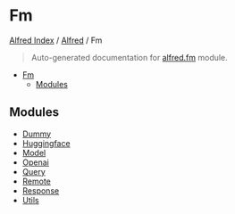 # Fm

[Alfred Index](../../README.md#alfred-index) /
[Alfred](../index.md#alfred) /
Fm

> Auto-generated documentation for [alfred.fm](../../../alfred/fm/__init__.py) module.

- [Fm](#fm)
  - [Modules](#modules)

## Modules

- [Dummy](./dummy.md)
- [Huggingface](./huggingface.md)
- [Model](./model.md)
- [Openai](./openai.md)
- [Query](query/index.md)
- [Remote](remote/index.md)
- [Response](response/index.md)
- [Utils](./utils.md)